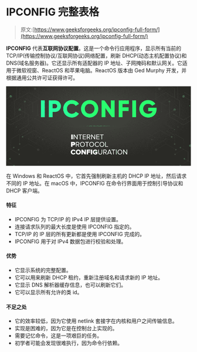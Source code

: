 # IPCONFIG 完整表格

> 原文:[https://www.geeksforgeeks.org/ipconfig-full-form/](https://www.geeksforgeeks.org/ipconfig-full-form/)

**IPCONFIG** 代表**互联网协议配置**。这是一个命令行应用程序，显示所有当前的 TCP/IP(传输控制协议/互联网协议)网络配置，刷新 DHCP(动态主机配置协议)和 DNS(域名服务器)。它还显示所有适配器的 IP 地址、子网掩码和默认网关。它适用于微软视窗、ReactOS 和苹果电脑。ReactOS 版本由 Ged Murphy 开发，并根据通用公共许可证获得许可。

![IPCONFIG-Full-Form](img/c8bbc27946a5ff48a92d677e01983dc3.png)

在 Windows 和 ReactOS 中，它首先强制刷新主机的 DHCP IP 地址，然后请求不同的 IP 地址。在 macOS 中，IPCONFIG 在命令行界面用于控制引导协议和 DHCP 客户端。

#### 特征

*   IPCONFIG 为 TCP/IP 的 IPv4 IP 层提供设置。
*   连接请求队列的最大长度是使用 IPCONFIG 指定的。
*   TCP/IP 的 IP 层的所有更新都是使用 IPCONFIG 完成的。
*   IPCONFIG 用于对 IPv4 数据包进行校验和处理。

#### 优势

*   它显示系统的完整配置。
*   它可以用来刷新 DHCP 租约，重新注册域名和请求新的 IP 地址。
*   它显示 DNS 解析器缓存信息，也可以刷新它们。
*   它可以显示所有允许的类 id。

#### 不足之处

*   它的效率较低，因为它使用 netlink 套接字在内核和用户之间传输信息。
*   实现是困难的，因为它是在控制台上实现的。
*   需要记忆命令，这是一项艰巨的任务。
*   初学者可能会发现很难执行，因为命令行依赖。